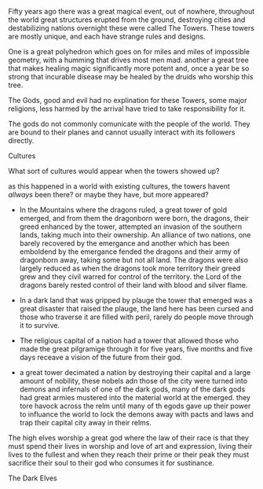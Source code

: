 Fifty years ago there was a great magical event, out of nowhere, throughout the world great structures erupted from the ground, destroying cities and destabilizing nations overnight these were called The Towers. These towers are mostly unique, and each have strange rules and designs. 

One is a great polyhedron which goes on for miles and miles of impossible geometry, with a humming that drives most men mad. another a great tree that makes healing magic significantly more potent and, once a year be so strong that incurable disease may be healed by the druids who worship this tree. 

The Gods, good and evil had no explination for these Towers, some major religions, less harmed by the arrival have tried to take responsibility for it.

The gods do not commonly comunicate with the people of the world. They are bound to their planes and cannot usually interact with its followers directly. 

Cultures

What sort of cultures would appear when the towers showed up? 

as this happened in a world with existing cultures, the towers havent *allways* been there? or maybe they have, but more appeared?

- In the Mountains where the dragons ruled, a great tower of gold emerged, and from them the dragonborn were born, the dragons, their greed enhanced by the tower, attempted an invasion of the southern lands, taking much into their ownership. An alliance of two nations, one barely recovered by the emergance and another which has been emboldend by the emergance fended the dragons and their army of dragonborn away, taking some but not all land. The dragons were also largely reduced as when the dragons took more territory their greed grew and they civil warred for control of the territory. the Lord of the dragons barely rested control of their land with blood and silver flame.

- In a dark land that was gripped by plauge the tower that emerged was a great disaster that raised the plauge, the land here has been cursed and those who traverse it are filled with peril, rarely do people move through it to survive. 

- The religious capital of a nation had a tower that allowed those who made the great pilgramige through it for five years, five months and five days receave a vision of the future from their god. 

- a great tower decimated a nation by destroying their capital and a large amount of nobility, these nobels adn those of the city were turned into demons and infernals of one of the dark gods, many of the dark gods had great armies mustered into the material world at the emerged. they tore havock across the relm until many of th egods gave up their power to influance the world to lock the demons away with pacts and laws and trap their capital city away in their relms. 

The high elves worship a great god where the law of their race is that they must spend their lives in worship and love of art and expression, living their lives to the fullest and when they reach their prime or their peak they must sacrifice their soul to their god who consumes it for sustinance. 

The Dark Elves




